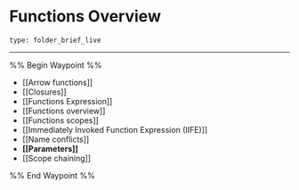 # Functions Overview
 
```ccard
type: folder_brief_live
```
 
---

%% Begin Waypoint %%
- [[Arrow functions]]
- [[Closures]]
- [[Functions Expression]]
- [[Functions overview]]
- [[Functions scopes]]
- [[Immediately Invoked Function Expression (IIFE)]]
- [[Name conflicts]]
- **[[Parameters]]**
- [[Scope chaining]]

%% End Waypoint %%